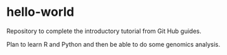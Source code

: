 # hello-world
Repository to complete the introductory tutorial from Git Hub guides.

Plan to learn R and Python and then be able to do some genomics analysis.
